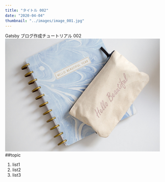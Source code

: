 ```yaml
---
title: "タイトル 002"
date: "2020-04-04"
thumbnail: "../images/image_001.jpg"
---
```


Gatsby ブログ作成チュートリアル 002
![Sample](../images/image_001.jpg)
##topic

1. list1
2. list2
3. list3
